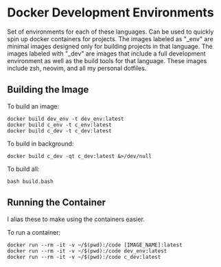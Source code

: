 # Docker Development Environments

Set of environments for each of these languages. Can be used to quickly spin up docker containers for projects. The images labeled as "\_env" are minimal images designed only for building projects in that language. The images labeled with "\_dev" are images that include a full development environment as well as the build tools for that language. These images include zsh, neovim, and all my personal dotfiles.

## Building the Image
To build an image:
```
docker build dev_env -t dev_env:latest
docker build c_env -t c_env:latest
docker build c_dev -t c_dev:latest
```

To build in background:
```
docker build c_dev -qt c_dev:latest &>/dev/null
```

To build all:
```
bash build.bash
```

## Running the Container
I alias these to make using the containers easier.

To run a container:
```
docker run --rm -it -v ~/$(pwd):/code [IMAGE_NAME]:latest
docker run --rm -it -v ~/$(pwd):/code dev_env:latest
docker run --rm -it -v ~/$(pwd):/code c_dev:latest
```
